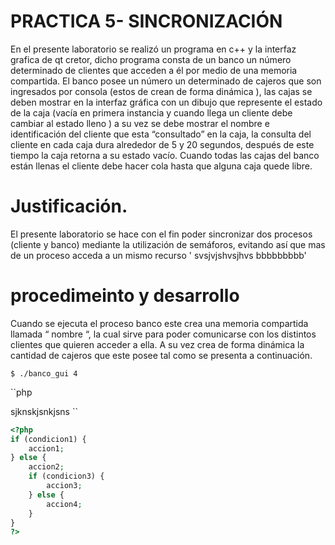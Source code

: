 # PRACTICA 5- SINCRONIZACIÓN  
En el presente laboratorio se realizó un programa  en c++ y  la interfaz grafica de qt cretor, dicho programa consta de un banco un número determinado de clientes que acceden a él por medio de una memoria compartida.  El banco posee  un número  un  determinado  de cajeros  que son ingresados por consola (estos de crean de forma dinámica ),  las cajas se deben mostrar en la interfaz gráfica  con un dibujo que represente el estado de la caja (vacía en primera instancia y cuando llega un cliente debe cambiar al estado lleno ) a su vez se debe mostrar  el nombre e identificación del cliente que esta “consultado” en la caja, la consulta del cliente en cada caja dura alrededor de 5 y 20 segundos,  después de este tiempo la caja retorna a su estado vacío. Cuando todas las cajas del banco están llenas el cliente debe hacer cola hasta que alguna caja quede libre.

# Justificación.

El presente laboratorio se hace con el fin poder sincronizar dos procesos (cliente y banco) mediante la utilización de semáforos, evitando así que mas de un proceso acceda a un mismo recurso 
' svsjvjshvsjhvs bbbbbbbbb'

# procedimeinto y desarrollo 

Cuando se ejecuta el proceso banco este crea  una memoria compartida llamada  “ nombre “, la cual sirve para poder comunicarse con los distintos clientes que quieren acceder a ella. A su vez crea de forma dinámica la cantidad de cajeros que este posee tal como se presenta a continuación.

<pre><code>$ ./banco_gui 4</code></pre>





``php

sjknskjsnkjsns
``

```php
<?php
if (condicion1) {
    accion1;
} else {
    accion2;
    if (condicion3) {
        accion3;
    } else {
        accion4;
    }
}
?>
```
